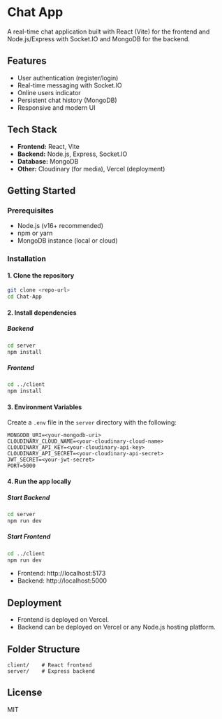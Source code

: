 # Chat App

A real-time chat application built with React (Vite) for the frontend and Node.js/Express with Socket.IO and MongoDB for the backend.

## Features

-   User authentication (register/login)
-   Real-time messaging with Socket.IO
-   Online users indicator
-   Persistent chat history (MongoDB)
-   Responsive and modern UI

## Tech Stack

-   **Frontend:** React, Vite
-   **Backend:** Node.js, Express, Socket.IO
-   **Database:** MongoDB
-   **Other:** Cloudinary (for media), Vercel (deployment)

## Getting Started

### Prerequisites

-   Node.js (v16+ recommended)
-   npm or yarn
-   MongoDB instance (local or cloud)

### Installation

#### 1. Clone the repository

```bash
git clone <repo-url>
cd Chat-App
```

#### 2. Install dependencies

##### Backend

```bash
cd server
npm install
```

##### Frontend

```bash
cd ../client
npm install
```

#### 3. Environment Variables

Create a `.env` file in the `server` directory with the following:

```
MONGODB_URI=<your-mongodb-uri>
CLOUDINARY_CLOUD_NAME=<your-cloudinary-cloud-name>
CLOUDINARY_API_KEY=<your-cloudinary-api-key>
CLOUDINARY_API_SECRET=<your-cloudinary-api-secret>
JWT_SECRET=<your-jwt-secret>
PORT=5000
```

#### 4. Run the app locally

##### Start Backend

```bash
cd server
npm run dev
```

##### Start Frontend

```bash
cd ../client
npm run dev
```

-   Frontend: http://localhost:5173
-   Backend: http://localhost:5000

## Deployment

-   Frontend is deployed on Vercel.
-   Backend can be deployed on Vercel or any Node.js hosting platform.

## Folder Structure

```
client/    # React frontend
server/    # Express backend
```

## License

MIT
